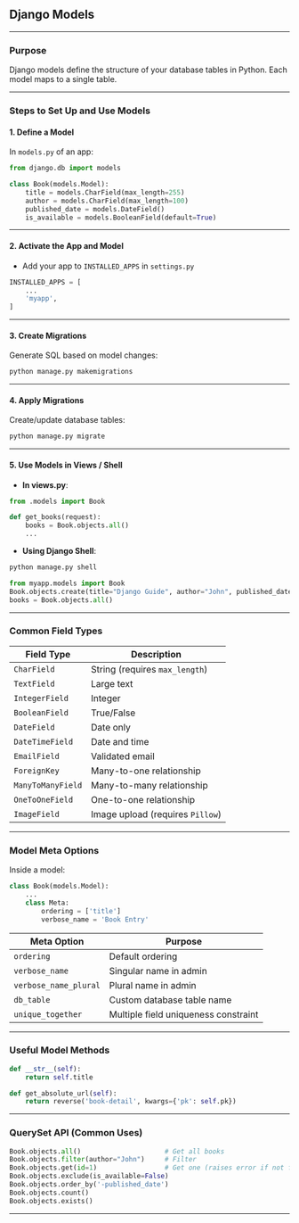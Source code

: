 ## Django Models 

---

### Purpose

Django models define the structure of your database tables in Python. Each model maps to a single table.

---

### Steps to Set Up and Use Models

#### 1. **Define a Model**

In `models.py` of an app:

```python
from django.db import models

class Book(models.Model):
    title = models.CharField(max_length=255)
    author = models.CharField(max_length=100)
    published_date = models.DateField()
    is_available = models.BooleanField(default=True)
```

---

#### 2. **Activate the App and Model**

* Add your app to `INSTALLED_APPS` in `settings.py`

```python
INSTALLED_APPS = [
    ...
    'myapp',
]
```

---

#### 3. **Create Migrations**

Generate SQL based on model changes:

```bash
python manage.py makemigrations
```

---

#### 4. **Apply Migrations**

Create/update database tables:

```bash
python manage.py migrate
```

---

#### 5. **Use Models in Views / Shell**

* **In views.py**:

```python
from .models import Book

def get_books(request):
    books = Book.objects.all()
    ...
```

* **Using Django Shell**:

```bash
python manage.py shell
```

```python
from myapp.models import Book
Book.objects.create(title="Django Guide", author="John", published_date="2023-01-01")
books = Book.objects.all()
```

---

### Common Field Types

| Field Type        | Description                      |
| ----------------- | -------------------------------- |
| `CharField`       | String (requires `max_length`)   |
| `TextField`       | Large text                       |
| `IntegerField`    | Integer                          |
| `BooleanField`    | True/False                       |
| `DateField`       | Date only                        |
| `DateTimeField`   | Date and time                    |
| `EmailField`      | Validated email                  |
| `ForeignKey`      | Many-to-one relationship         |
| `ManyToManyField` | Many-to-many relationship        |
| `OneToOneField`   | One-to-one relationship          |
| `ImageField`      | Image upload (requires `Pillow`) |

---

### Model Meta Options

Inside a model:

```python
class Book(models.Model):
    ...
    class Meta:
        ordering = ['title']
        verbose_name = 'Book Entry'
```

| Meta Option           | Purpose                              |
| --------------------- | ------------------------------------ |
| `ordering`            | Default ordering                     |
| `verbose_name`        | Singular name in admin               |
| `verbose_name_plural` | Plural name in admin                 |
| `db_table`            | Custom database table name           |
| `unique_together`     | Multiple field uniqueness constraint |

---

### Useful Model Methods

```python
def __str__(self):
    return self.title
```

```python
def get_absolute_url(self):
    return reverse('book-detail', kwargs={'pk': self.pk})
```

---

### QuerySet API (Common Uses)

```python
Book.objects.all()                     # Get all books
Book.objects.filter(author="John")     # Filter
Book.objects.get(id=1)                 # Get one (raises error if not found)
Book.objects.exclude(is_available=False)
Book.objects.order_by('-published_date')
Book.objects.count()
Book.objects.exists()
```

---
